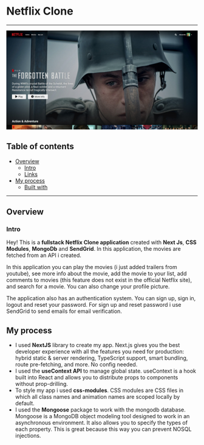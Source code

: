 # Netflix Clone
---
![Application Screenshot](/public/images/application_screenshot/application_screenshot.jpg)
## Table of contents

* [Overview](#overview)
  * [Intro](#intro)
  * [Links](#links)
* [My process](#my-process)
  * [Built with](#built-with)
---

## Overview
### Intro
Hey! This is a **fullstack Netflix Clone application** created with **Next Js**, **CSS Modules**, **MongoDb** and **SendGrid**. In this application, the movies are fetched from an API i created. 

In this application you can play the movies (i just added trailers from youtube), see more info about the movie, add the movie to your list, add comments to movies (this feature does not exist in the official Netflix site), and search for a movie. You can also change your profile picture. 

The application also has an authentication system. You can sign up, sign in, logout and reset your password.
For sign up and reset password i use SendGrid to send emails for email verification.

## My process
* I used **NextJS** library to create my app. Next.js gives you the best developer experience with all the features you need for production: hybrid static & server rendering, TypeScript support, smart bundling, route pre-fetching, and more. No config needed.
* I used the **useContext API** to manage global state. useContext is a hook built into React and allows you to distribute props to components without prop-drilling.
* To style my app i used **css-modules**. CSS modules are CSS files in which all class names and animation names are scoped locally by default.
* I used the **Mongoose** package to work with the mongodb database. Mongoose is a MongoDB object modeling tool designed to work in an asynchronous environment. It also allows you to specify the types of each property. This is great because this way you can prevent NOSQL injections.
